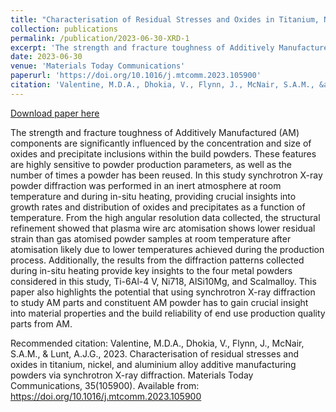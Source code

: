 ```yaml
---
title: "Characterisation of Residual Stresses and Oxides in Titanium, Nickel, and Aluminium Alloy Additive Manufacturing Powders via Synchrotron X-Ray Diffraction"
collection: publications
permalink: /publication/2023-06-30-XRD-1
excerpt: 'The strength and fracture toughness of Additively Manufactured (AM) components are significantly influenced by the concentration and size of oxides and precipitate inclusions within the build powders. These features are highly sensitive to powder production parameters, as well as the number of times a powder has been reused. In this study synchrotron X-ray powder diffraction was performed in an inert atmosphere at room temperature and during in-situ heating, providing crucial insights into growth rates and distribution of oxides and precipitates as a function of temperature. From the high angular resolution data collected, the structural refinement showed that plasma wire arc atomisation shows lower residual strain than gas atomised powder samples at room temperature after atomisation likely due to lower temperatures achieved during the production process. Additionally, the results from the diffraction patterns collected during in-situ heating provide key insights to the four metal powders considered in this study, Ti-6Al-4 V, Ni718, AlSi10Mg, and Scalmalloy. This paper also highlights the potential that using synchrotron X-ray diffraction to study AM parts and constituent AM powder has to gain crucial insight into material properties and the build reliability of end use production quality parts from AM.'
date: 2023-06-30
venue: 'Materials Today Communications'
paperurl: 'https://doi.org/10.1016/j.mtcomm.2023.105900'
citation: 'Valentine, M.D.A., Dhokia, V., Flynn, J., McNair, S.A.M., &amp; Lunt, A.J.G., 2023. Characterisation of residual stresses and oxides in titanium, nickel, and aluminium alloy additive manufacturing powders via synchrotron X-ray diffraction. Materials Today Communications, 35(105900). Available from: https://doi.org/10.1016/j.mtcomm.2023.105900'
---
```


<a href='https://doi.org/10.1016/j.mtcomm.2023.105900'>Download paper here</a>

The strength and fracture toughness of Additively Manufactured (AM) components are significantly influenced by the concentration and size of oxides and precipitate inclusions within the build powders. These features are highly sensitive to powder production parameters, as well as the number of times a powder has been reused. In this study synchrotron X-ray powder diffraction was performed in an inert atmosphere at room temperature and during in-situ heating, providing crucial insights into growth rates and distribution of oxides and precipitates as a function of temperature. From the high angular resolution data collected, the structural refinement showed that plasma wire arc atomisation shows lower residual strain than gas atomised powder samples at room temperature after atomisation likely due to lower temperatures achieved during the production process. Additionally, the results from the diffraction patterns collected during in-situ heating provide key insights to the four metal powders considered in this study, Ti-6Al-4 V, Ni718, AlSi10Mg, and Scalmalloy. This paper also highlights the potential that using synchrotron X-ray diffraction to study AM parts and constituent AM powder has to gain crucial insight into material properties and the build reliability of end use production quality parts from AM.

Recommended citation: Valentine, M.D.A., Dhokia, V., Flynn, J., McNair, S.A.M., & Lunt, A.J.G., 2023. Characterisation of residual stresses and oxides in titanium, nickel, and aluminium alloy additive manufacturing powders via synchrotron X-ray diffraction. Materials Today Communications, 35(105900). Available from: https://doi.org/10.1016/j.mtcomm.2023.105900